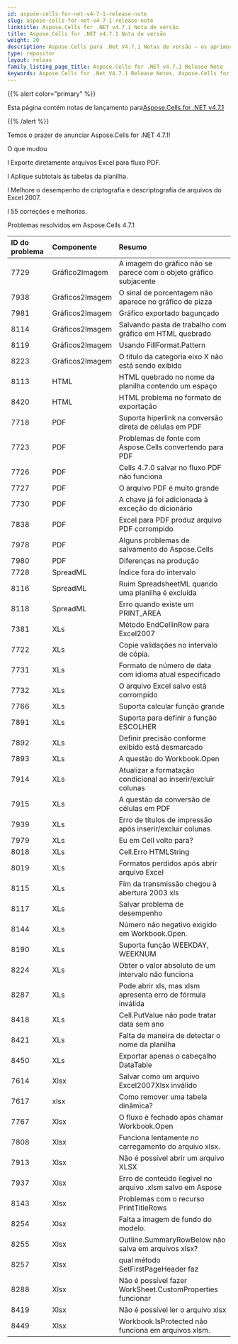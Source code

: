 ```yaml
---
id: aspose-cells-for-net-v4-7-1-release-note
slug: aspose-cells-for-net-v4-7-1-release-note
linktitle: Aspose.Cells for .NET v4.7.1 Nota de versão
title: Aspose.Cells for .NET v4.7.1 Nota de versão
weight: 20
description: Aspose.Cells para .Net V4.7.1 Notas de versão – os aprimoramentos mais recentes, novos recursos e correções
type: repositor
layout: releas
family_listing_page_title: Aspose.Cells for .NET v4.7.1 Release Note
keywords: Aspose.Cells for .Net V4.7.1 Release Notes, Aspose.Cells for .Net V4.7.1 updates and fixe
---
```

{{% alert color="primary" %}} 

 Esta página contém notas de lançamento para[Aspose.Cells for .NET v4.7.1](https://releases.aspose.com/cells/net/new-releases/aspose.cells-for-.net-v4.7.1/)

{{% /alert %}} 

 Temos o prazer de anunciar Aspose.Cells for .NET 4.7.1!

 O que mudou

 l Exporte diretamente arquivos Excel para fluxo PDF.

 l Aplique subtotais às tabelas da planilha.

 l Melhore o desempenho de criptografia e descriptografia de arquivos do Excel 2007.

 l 55 correções e melhorias.





 Problemas resolvidos em Aspose.Cells 4.7.1

|**ID do problema** |**Componente** |**Resumo** |
| :- | :- | :- |
|7729 | Gráfico2Imagem| A imagem do gráfico não se parece com o objeto gráfico subjacente|
|7938 | Gráficos2Imagem| O sinal de porcentagem não aparece no gráfico de pizza|
|7981 | Gráficos2Imagem| Gráfico exportado bagunçado|
|8114 | Gráficos2Imagem| Salvando pasta de trabalho com gráfico em HTML quebrado|
|8119 | Gráficos2Imagem| Usando FillFormat.Pattern|
|8223 | Gráficos2Imagem| O título da categoria eixo X não está sendo exibido|
|8113 |HTML | HTML quebrado no nome da planilha contendo um espaço|
|8420 |HTML | HTML problema no formato de exportação|
|7718 | PDF|Suporta hiperlink na conversão direta de células em PDF|
|7723 | PDF| Problemas de fonte com Aspose.Cells convertendo para PDF|
|7726 | PDF| Cells 4.7.0 salvar no fluxo PDF não funciona|
|7727 | PDF| O arquivo PDF é muito grande|
|7730 | PDF| A chave já foi adicionada à exceção do dicionário|
|7838 | PDF| Excel para PDF produz arquivo PDF corrompido|
|7978 | PDF| Alguns problemas de salvamento do Aspose.Cells|
|7980 | PDF| Diferenças na produção|
|7728 | SpreadML| Índice fora do intervalo|
|8116 | SpreadML| Ruim SpreadsheetML quando uma planilha é excluída|
|8118 | SpreadML| Erro quando existe um PRINT_AREA|
|7381 | XLs| Método EndCellinRow para Excel2007|
|7722 | XLs| Copie validações no intervalo de cópia.|
|7731 | XLs| Formato de número de data com idioma atual especificado|
|7732 | XLs| O arquivo Excel salvo está corrompido|
|7766 | XLs| Suporta calcular função grande|
|7891 | XLs| Suporta para definir a função ESCOLHER|
|7892 | XLs| Definir precisão conforme exibido está desmarcado|
|7893 | XLs| A questão do Workbook.Open|
|7914 | XLs| Atualizar a formatação condicional ao inserir/excluir colunas|
|7915 | XLs| A questão da conversão de células em PDF|
|7939 | XLs| Erro de títulos de impressão após inserir/excluir colunas|
|7979 | XLs|Eu em Cell volto para?|
|8018 | XLs| Cell.Erro HTMLString|
|8019 | XLs| Formatos perdidos após abrir arquivo Excel|
|8115 | XLs| Fim da transmissão chegou à abertura 2003 xls|
|8117 | XLs| Salvar problema de desempenho|
|8144 | XLs| Número não negativo exigido em Workbook.Open.|
|8190 | XLs| Suporta função WEEKDAY, WEEKNUM|
|8224 | XLs| Obter o valor absoluto de um intervalo não funciona|
|8287 | XLs| Pode abrir xls, mas xlsm apresenta erro de fórmula inválida|
|8418 | XLs| Cell.PutValue não pode tratar data sem ano|
|8421 | XLs| Falta de maneira de detectar o nome da planilha|
|8450 | XLs| Exportar apenas o cabeçalho DataTable|
|7614 | Xlsx| Salvar como um arquivo Excel2007Xlsx inválido|
|7617 | xlsx| Como remover uma tabela dinâmica?|
|7767 | Xlsx| O fluxo é fechado após chamar Workbook.Open|
|7808 | Xlsx| Funciona lentamente no carregamento do arquivo xlsx.|
|7913 | Xlsx| Não é possível abrir um arquivo XLSX|
|7937 | Xlsx| Erro de conteúdo ilegível no arquivo .xlsm salvo em Aspose|
|8143 | Xlsx| Problemas com o recurso PrintTitleRows|
|8254 | Xlsx| Falta a imagem de fundo do modelo.|
|8255 | Xlsx| Outline.SummaryRowBelow não salva em arquivos xlsx?|
|8257 | Xlsx| qual método SetFirstPageHeader faz|
|8288 | Xlsx|Não é possível fazer WorkSheet.CustomProperties funcionar|
|8419 | Xlsx| Não é possível ler o arquivo xlsx|
|8449 | Xlsx| Workbook.IsProtected não funciona em arquivos xlsm.|

